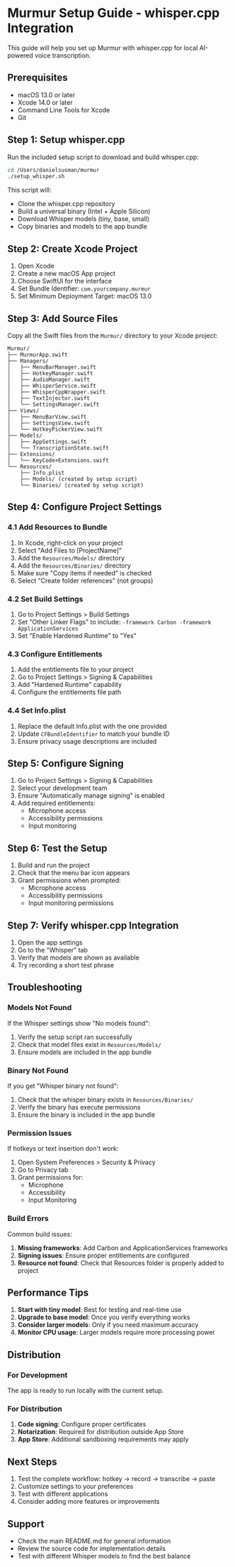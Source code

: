 # Murmur Setup Guide - whisper.cpp Integration

This guide will help you set up Murmur with whisper.cpp for local AI-powered voice transcription.

## Prerequisites

- macOS 13.0 or later
- Xcode 14.0 or later
- Command Line Tools for Xcode
- Git

## Step 1: Setup whisper.cpp

Run the included setup script to download and build whisper.cpp:

```bash
cd /Users/danielsusman/murmur
./setup_whisper.sh
```

This script will:
- Clone the whisper.cpp repository
- Build a universal binary (Intel + Apple Silicon)
- Download Whisper models (tiny, base, small)
- Copy binaries and models to the app bundle

## Step 2: Create Xcode Project

1. Open Xcode
2. Create a new macOS App project
3. Choose SwiftUI for the interface
4. Set Bundle Identifier: `com.yourcompany.murmur`
5. Set Minimum Deployment Target: macOS 13.0

## Step 3: Add Source Files

Copy all the Swift files from the `Murmur/` directory to your Xcode project:

```
Murmur/
├── MurmurApp.swift
├── Managers/
│   ├── MenuBarManager.swift
│   ├── HotkeyManager.swift
│   ├── AudioManager.swift
│   ├── WhisperService.swift
│   ├── WhisperCppWrapper.swift
│   ├── TextInjector.swift
│   └── SettingsManager.swift
├── Views/
│   ├── MenuBarView.swift
│   ├── SettingsView.swift
│   └── HotkeyPickerView.swift
├── Models/
│   ├── AppSettings.swift
│   └── TranscriptionState.swift
├── Extensions/
│   └── KeyCode+Extensions.swift
└── Resources/
    ├── Info.plist
    ├── Models/ (created by setup script)
    └── Binaries/ (created by setup script)
```

## Step 4: Configure Project Settings

### 4.1 Add Resources to Bundle

1. In Xcode, right-click on your project
2. Select "Add Files to [ProjectName]"
3. Add the `Resources/Models/` directory
4. Add the `Resources/Binaries/` directory
5. Make sure "Copy items if needed" is checked
6. Select "Create folder references" (not groups)

### 4.2 Set Build Settings

1. Go to Project Settings > Build Settings
2. Set "Other Linker Flags" to include: `-framework Carbon -framework ApplicationServices`
3. Set "Enable Hardened Runtime" to "Yes"

### 4.3 Configure Entitlements

1. Add the entitlements file to your project
2. Go to Project Settings > Signing & Capabilities
3. Add "Hardened Runtime" capability
4. Configure the entitlements file path

### 4.4 Set Info.plist

1. Replace the default Info.plist with the one provided
2. Update `CFBundleIdentifier` to match your bundle ID
3. Ensure privacy usage descriptions are included

## Step 5: Configure Signing

1. Go to Project Settings > Signing & Capabilities
2. Select your development team
3. Ensure "Automatically manage signing" is enabled
4. Add required entitlements:
   - Microphone access
   - Accessibility permissions
   - Input monitoring

## Step 6: Test the Setup

1. Build and run the project
2. Check that the menu bar icon appears
3. Grant permissions when prompted:
   - Microphone access
   - Accessibility permissions
   - Input monitoring permissions

## Step 7: Verify whisper.cpp Integration

1. Open the app settings
2. Go to the "Whisper" tab
3. Verify that models are shown as available
4. Try recording a short test phrase

## Troubleshooting

### Models Not Found

If the Whisper settings show "No models found":

1. Verify the setup script ran successfully
2. Check that model files exist in `Resources/Models/`
3. Ensure models are included in the app bundle

### Binary Not Found

If you get "Whisper binary not found":

1. Check that the whisper binary exists in `Resources/Binaries/`
2. Verify the binary has execute permissions
3. Ensure the binary is included in the app bundle

### Permission Issues

If hotkeys or text insertion don't work:

1. Open System Preferences > Security & Privacy
2. Go to Privacy tab
3. Grant permissions for:
   - Microphone
   - Accessibility
   - Input Monitoring

### Build Errors

Common build issues:

1. **Missing frameworks**: Add Carbon and ApplicationServices frameworks
2. **Signing issues**: Ensure proper entitlements are configured
3. **Resource not found**: Check that Resources folder is properly added to project

## Performance Tips

1. **Start with tiny model**: Best for testing and real-time use
2. **Upgrade to base model**: Once you verify everything works
3. **Consider larger models**: Only if you need maximum accuracy
4. **Monitor CPU usage**: Larger models require more processing power

## Distribution

### For Development

The app is ready to run locally with the current setup.

### For Distribution

1. **Code signing**: Configure proper certificates
2. **Notarization**: Required for distribution outside App Store
3. **App Store**: Additional sandboxing requirements may apply

## Next Steps

1. Test the complete workflow: hotkey → record → transcribe → paste
2. Customize settings to your preferences
3. Test with different applications
4. Consider adding more features or improvements

## Support

- Check the main README.md for general information
- Review the source code for implementation details
- Test with different Whisper models to find the best balance